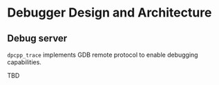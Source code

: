 # Debugger Design and Architecture

## Debug server

`dpcpp_trace` implements GDB remote protocol to enable debugging capabilities.

TBD
